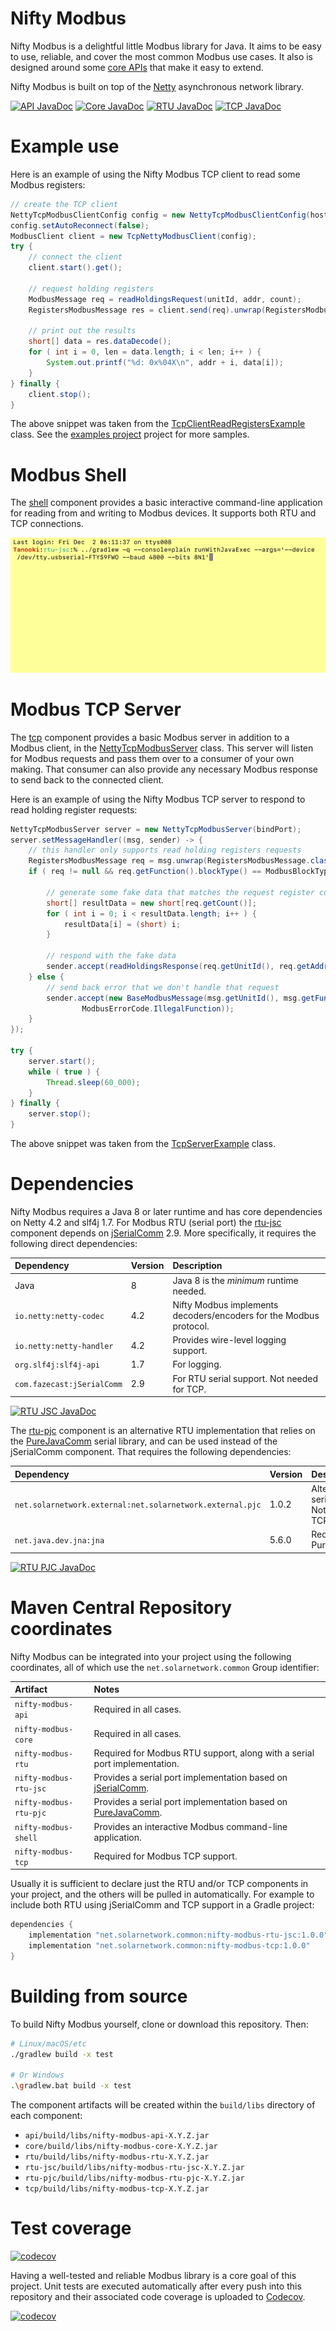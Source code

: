 # Nifty Modbus

Nifty Modbus is a delightful little Modbus library for Java. It aims to be easy to use, reliable,
and cover the most common Modbus use cases. It also is designed around some
[core APIs](https://javadoc.io/doc/net.solarnetwork.common/nifty-modbus-api) that make it easy to
extend.

Nifty Modbus is built on top of the [Netty](https://netty.io/) asynchronous network library.

[![API JavaDoc](https://javadoc.io/badge2/net.solarnetwork.common/nifty-modbus-api/JavaDoc%20API.svg)](https://javadoc.io/doc/net.solarnetwork.common/nifty-modbus-api)
[![Core JavaDoc](https://javadoc.io/badge2/net.solarnetwork.common/nifty-modbus-core/JavaDoc%20Core.svg)](https://javadoc.io/doc/net.solarnetwork.common/nifty-modbus-core)
[![RTU JavaDoc](https://javadoc.io/badge2/net.solarnetwork.common/nifty-modbus-rtu/JavaDoc%20RTU.svg)](https://javadoc.io/doc/net.solarnetwork.common/nifty-modbus-rtu)
[![TCP JavaDoc](https://javadoc.io/badge2/net.solarnetwork.common/nifty-modbus-tcp/JavaDoc%20TCP.svg)](https://javadoc.io/doc/net.solarnetwork.common/nifty-modbus-tcp)

# Example use

Here is an example of using the Nifty Modbus TCP client to read some Modbus registers:

```java
// create the TCP client
NettyTcpModbusClientConfig config = new NettyTcpModbusClientConfig(hostName, hostPort);
config.setAutoReconnect(false);
ModbusClient client = new TcpNettyModbusClient(config);
try {
	// connect the client
	client.start().get();

	// request holding registers
	ModbusMessage req = readHoldingsRequest(unitId, addr, count);
	RegistersModbusMessage res = client.send(req).unwrap(RegistersModbusMessage.class);

	// print out the results
	short[] data = res.dataDecode();
	for ( int i = 0, len = data.length; i < len; i++ ) {
		System.out.printf("%d: 0x%04X\n", addr + i, data[i]);
	}
} finally {
	client.stop();
}
```

The above snippet was taken from the [TcpClientReadRegistersExample][ex-tcp-client] class. See the
[examples project](examples/) project for more samples.


# Modbus Shell

The [shell](./shell/) component provides a basic interactive command-line application for reading
from and writing to Modbus devices. It supports both RTU and TCP connections.

![Modbus Shell](shell/docs/nifty-modbus-shell.gif)


# Modbus TCP Server

The [tcp](./tcp/) component provides a basic Modbus server in addition to a Modbus client, in the
[NettyTcpModbusServer][NettyTcpModbusServer] class. This server will listen for Modbus requests
and pass them over to a consumer of your own making. That consumer can also provide any necessary
Modbus response to send back to the connected client.

Here is an example of using the Nifty Modbus TCP server to respond to read holding register
requests:

```java
NettyTcpModbusServer server = new NettyTcpModbusServer(bindPort);
server.setMessageHandler((msg, sender) -> {
	// this handler only supports read holding registers requests
	RegistersModbusMessage req = msg.unwrap(RegistersModbusMessage.class);
	if ( req != null && req.getFunction().blockType() == ModbusBlockType.Holding ) {

		// generate some fake data that matches the request register count
		short[] resultData = new short[req.getCount()];
		for ( int i = 0; i < resultData.length; i++ ) {
			resultData[i] = (short) i;
		}

		// respond with the fake data
		sender.accept(readHoldingsResponse(req.getUnitId(), req.getAddress(), resultData));
	} else {
		// send back error that we don't handle that request
		sender.accept(new BaseModbusMessage(msg.getUnitId(), msg.getFunction(),
				ModbusErrorCode.IllegalFunction));
	}
});

try {
	server.start();
	while ( true ) {
		Thread.sleep(60_000);
	}
} finally {
	server.stop();
}
```

The above snippet was taken from the  [TcpServerExample][ex-tcp-server] class.

# Dependencies

Nifty Modbus requires a Java 8 or later runtime and has core dependencies on Netty 4.2 and slf4j
1.7. For Modbus RTU (serial port) the [rtu-jsc](./rtu-jsc/) component depends on
[jSerialComm][jSerialComm] 2.9. More specifically, it requires the following direct dependencies:

| Dependency | Version | Description |
|:-----------|:--------|:------------|
| Java                       | 8   | Java 8 is the _minimum_ runtime needed. |
| `io.netty:netty-codec`     | 4.2 | Nifty Modbus implements decoders/encoders for the Modbus protocol. |
| `io.netty:netty-handler`   | 4.2 | Provides wire-level logging support. |
| `org.slf4j:slf4j-api`      | 1.7 | For logging. |
| `com.fazecast:jSerialComm` | 2.9 | For RTU serial support. Not needed for TCP. |

[![RTU JSC JavaDoc](https://javadoc.io/badge2/net.solarnetwork.common/nifty-modbus-rtu-jsc/JavaDoc%20RTU%20jSerialComm.svg)](https://javadoc.io/doc/net.solarnetwork.common/nifty-modbus-rtu-jsc)

The [rtu-pjc](./rtu-pjc/) component is an alternative RTU implementation that relies on the
[PureJavaComm][PureJavaComm] serial library, and can be used instead of the jSerialComm component.
That requires the following dependencies:

| Dependency | Version | Description |
|:-----------|:--------|:------------|
| `net.solarnetwork.external:net.solarnetwork.external.pjc` | 1.0.2 | Alternative RTU serial support. Not needed for TCP. |
| `net.java.dev.jna:jna` | 5.6.0 | Required by PureJavaComm. |

[![RTU PJC JavaDoc](https://javadoc.io/badge2/net.solarnetwork.common/nifty-modbus-rtu-pjc/JavaDoc%20RTU%20PureJavaComm.svg)](https://javadoc.io/doc/net.solarnetwork.common/nifty-modbus-rtu-pjc)

# Maven Central Repository coordinates

Nifty Modbus can be integrated into your project using the following coordinates,
all of which use the `net.solarnetwork.common` Group identifier:

| Artifact | Notes |
|:---------|:------|
| `nifty-modbus-api` | Required in all cases. |
| `nifty-modbus-core` | Required in all cases. |
| `nifty-modbus-rtu` | Required for Modbus RTU support, along with a serial port implementation. |
| `nifty-modbus-rtu-jsc` | Provides a serial port implementation based on [jSerialComm][jSerialComm]. |
| `nifty-modbus-rtu-pjc` | Provides a serial port implementation based on [PureJavaComm][PureJavaComm]. |
| `nifty-modbus-shell` | Provides an interactive Modbus command-line application.  |
| `nifty-modbus-tcp` | Required for Modbus TCP support. |

Usually it is sufficient to declare just the RTU and/or TCP components in your project, and the
others will be pulled in automatically. For example to include both RTU using jSerialComm and TCP
support in a Gradle project:

```gradle
dependencies {
	implementation "net.solarnetwork.common:nifty-modbus-rtu-jsc:1.0.0"
	implementation "net.solarnetwork.common:nifty-modbus-tcp:1.0.0"
}
```

# Building from source

To build Nifty Modbus yourself, clone or download this repository. Then:

```sh
# Linux/macOS/etc
./gradlew build -x test

# Or Windows
.\gradlew.bat build -x test
```

The component artifacts will be created within the `build/libs` directory of each component:

 * `api/build/libs/nifty-modbus-api-X.Y.Z.jar`
 * `core/build/libs/nifty-modbus-core-X.Y.Z.jar`
 * `rtu/build/libs/nifty-modbus-rtu-X.Y.Z.jar`
 * `rtu-jsc/build/libs/nifty-modbus-rtu-jsc-X.Y.Z.jar`
 * `rtu-pjc/build/libs/nifty-modbus-rtu-pjc-X.Y.Z.jar`
 * `tcp/build/libs/nifty-modbus-tcp-X.Y.Z.jar`

# Test coverage

[![codecov](https://codecov.io/github/SolarNetwork/nifty-modbus/branch/main/graph/badge.svg?token=VPVD1Z35YK)](https://codecov.io/github/SolarNetwork/nifty-modbus)

Having a well-tested and reliable Modbus library is a core goal of this project. Unit tests are
executed automatically after every push into this repository and their associated code coverage is
uploaded to [Codecov](https://codecov.io/github/SolarNetwork/nifty-modbus/).

[![codecov](https://codecov.io/github/SolarNetwork/nifty-modbus/branch/main/graphs/sunburst.svg?token=VPVD1Z35YK)](https://codecov.io/github/SolarNetwork/nifty-modbus)


[jSerialComm]: https://fazecast.github.io/jSerialComm/
[ex-tcp-client]: https://github.com/SolarNetwork/nifty-modbus/blob/main/tcp/src/test/java/net/solarnetwork/io/modbus/tcp/example/TcpClientReadRegistersExample.java
[ex-tcp-server]: https://github.com/SolarNetwork/nifty-modbus/blob/main/tcp/src/test/java/net/solarnetwork/io/modbus/tcp/example/TcpServerExample.java
[NettyTcpModbusServer]: https://github.com/SolarNetwork/nifty-modbus/blob/main/tcp/src/main/java/net/solarnetwork/io/modbus/tcp/netty/NettyTcpModbusServer.java
[PureJavaComm]: http://www.sparetimelabs.com/purejavacomm/purejavacomm.php
